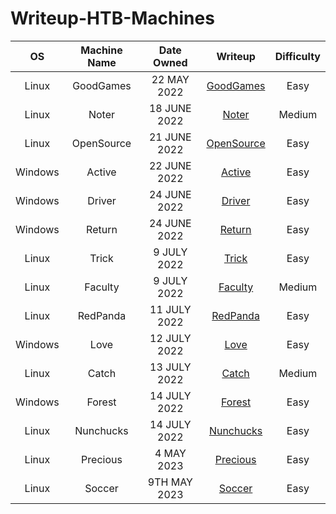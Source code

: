 # Writeup-HTB-Machines

<div align="center">

| **OS** | **Machine Name** | **Date Owned** | **Writeup** | **Difficulty** |
|:---:|:---:|:---:|:---:|:---:|
| Linux | GoodGames | 22 MAY 2022 | [GoodGames](GoodGames/README.md) | Easy |
| Linux | Noter | 18 JUNE 2022 | [Noter](Noter/README.md) | Medium |
| Linux | OpenSource | 21 JUNE 2022 | [OpenSource](OpenSource/README.md) | Easy |
| Windows | Active | 22 JUNE 2022 | [Active](Active/README.md) | Easy |
| Windows | Driver | 24 JUNE 2022 | [Driver](Driver/README.md) | Easy |
| Windows | Return | 24 JUNE 2022 | [Return](Return/README.md) | Easy |
| Linux | Trick | 9 JULY 2022 | [Trick](Trick/README.md) | Easy |
| Linux | Faculty | 9 JULY 2022 | [Faculty](Faculty/README.md) | Medium |
| Linux | RedPanda | 11 JULY 2022 | [RedPanda](RedPanda/README.md) | Easy |
| Windows | Love | 12 JULY 2022 | [Love](Love/README.md) | Easy |
| Linux | Catch | 13 JULY 2022 | [Catch](Catch/README.md) | Medium |
| Windows | Forest | 14 JULY 2022 | [Forest](Forest/README.md) | Easy |
| Linux | Nunchucks | 14 JULY 2022 | [Nunchucks](Nunchucks/README.md) | Easy |
| Linux | Precious | 4 MAY 2023 | [Precious](Precious/README.md) | Easy |
| Linux | Soccer | 9TH MAY 2023 | [Soccer](Soccer/README.md) | Easy |

</div>